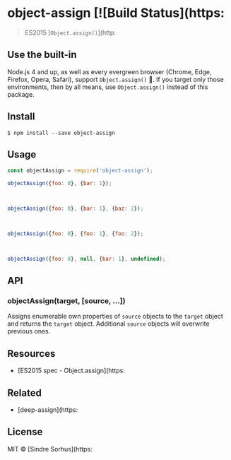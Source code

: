 # object-assign [![Build Status](https:

> ES2015 [`Object.assign()`](http:


## Use the built-in

Node.js 4 and up, as well as every evergreen browser (Chrome, Edge, Firefox, Opera, Safari),
support `Object.assign()` :tada:. If you target only those environments, then by all
means, use `Object.assign()` instead of this package.


## Install

```
$ npm install --save object-assign
```


## Usage

```js
const objectAssign = require('object-assign');

objectAssign({foo: 0}, {bar: 1});



objectAssign({foo: 0}, {bar: 1}, {baz: 2});



objectAssign({foo: 0}, {foo: 1}, {foo: 2});



objectAssign({foo: 0}, null, {bar: 1}, undefined);

```


## API

### objectAssign(target, [source, ...])

Assigns enumerable own properties of `source` objects to the `target` object and returns the `target` object. Additional `source` objects will overwrite previous ones.


## Resources

- [ES2015 spec - Object.assign](https:


## Related

- [deep-assign](https:


## License

MIT © [Sindre Sorhus](https:
